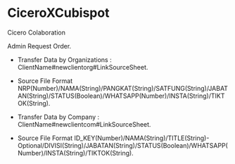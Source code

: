 # CiceroXCubispot
Cicero Colaboration

Admin Request Order.

- Transfer Data by Organizations : ClientName#newclientorg#LinkSourceSheet.
- Source File Format NRP(Number)/NAMA(String)/PANGKAT(String)/SATFUNG(String)/JABATAN(String)/STATUS(Boolean)/WHATSAPP(Number)/INSTA(String)/TIKTOK(String).

- Transfer Data by Company : ClientName#newclientcom#LinkSourceSheet.
- Source File Format ID_KEY(Number)/NAMA(String)/TITLE(String)- Optional/DIVISI(String)/JABATAN(String)/STATUS(Boolean)/WHATSAPP(Number)/INSTA(String)/TIKTOK(String).

